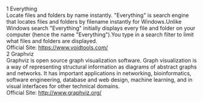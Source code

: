 1 Everything  
Locate files and folders by name instantly. "Everything" is search engine that locates files and folders by filename instantly for Windows.Unlike Windows search "Everything" initially displays every file and folder on your computer (hence the name "Everything").You type in a search filter to limit what files and folders are displayed.  
Official Site: https://www.voidtools.com/  
2 Graphviz  
Graphviz is open source graph visualization software. Graph visualization is a way of representing structural information as diagrams of abstract graphs and networks. It has important applications in networking, bioinformatics,  software engineering, database and web design, machine learning, and in visual interfaces for other technical domains.  
Official Site: http://www.graphviz.org/
